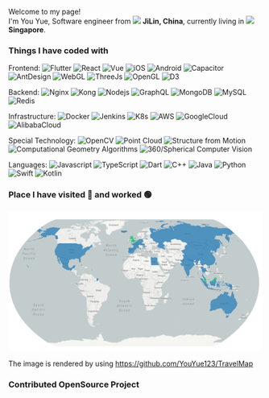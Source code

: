 <p>Welcome to my page! </br> I'm You Yue, Software engineer from <img src="https://cdn-icons-png.flaticon.com/512/323/323363.png" width="13"/> <b>JiLin, China</b>, currently living in <img src="https://cdn-icons-png.flaticon.com/512/197/197496.png" width="13"/> <b>Singapore</b>. </p>
<h3>Things I have coded with</h3>
<p>
  
  Frontend:
  <img alt="Flutter" src="https://img.shields.io/badge/-Flutter-C1EEFF?style=flat-square&logo=flutter&logoColor=black" />
  <img alt="React" src="https://img.shields.io/badge/-React-C1EEFF?style=flat-square&logo=react&logoColor=black" />
  <img alt="Vue" src="https://img.shields.io/badge/-Vue-C1EEFF?style=flat-square&logo=vuedotjs&logoColor=black" />
  <img alt="iOS" src="https://img.shields.io/badge/-iOS-C1EEFF?style=flat-square&logo=ios&logoColor=black" />
  <img alt="Android" src="https://img.shields.io/badge/-Android-C1EEFF?style=flat-square&logo=android&logoColor=black" />
  <img alt="Capacitor" src="https://img.shields.io/badge/-Capacitor-C1EEFF?style=flat-square&logo=ionic&logoColor=black" />
  <img alt="AntDesign" src="https://img.shields.io/badge/-AntDesign-C1EEFF?style=flat-square&logo=antdesign&logoColor=black" />
  <img alt="WebGL" src="https://img.shields.io/badge/-WebGL-C1EEFF?style=flat-square&logo=webgl&logoColor=black" />
  <img alt="ThreeJs" src="https://img.shields.io/badge/-ThreeJs-C1EEFF?style=flat-square&logo=threedotjs&logoColor=black" />
  <img alt="OpenGL" src="https://img.shields.io/badge/-OpenGL-C1EEFF?style=flat-square&logo=opengl&logoColor=black" />
  <img alt="D3" src="https://img.shields.io/badge/-D3-C1EEFF?style=flat-square&logo=d3dotjs&logoColor=black" />

  Backend:
  <img alt="Nginx" src="https://img.shields.io/badge/-Nginx-655356?style=flat-square&logo=nginx&logoColor=white" />
  <img alt="Kong" src="https://img.shields.io/badge/-Kong-655356?style=flat-square&logo=kong&logoColor=white" />
  <img alt="Nodejs" src="https://img.shields.io/badge/-Nodejs-655356?style=flat-square&logo=Node.js&logoColor=white" />
  <img alt="GraphQL" src="https://img.shields.io/badge/-GraphQL-655356?style=flat-square&logo=graphql&logoColor=white" />
  <img alt="MongoDB" src="https://img.shields.io/badge/-MongoDB-655356?style=flat-square&logo=mongodb&logoColor=white" />
  <img alt="MySQL" src="https://img.shields.io/badge/-MySQL-655356?style=flat-square&logo=mysql&logoColor=white" />
  <img alt="Redis" src="https://img.shields.io/badge/-Redis-655356?style=flat-square&logo=redis&logoColor=white" />

  Infrastructure:
  <img alt="Docker" src="https://img.shields.io/badge/-Docker-513B3C?style=flat-square&logo=docker&logoColor=white" />
  <img alt="Jenkins" src="https://img.shields.io/badge/-Jenkins-513B3C?style=flat-square&logo=jenkins&logoColor=white" />
  <img alt="K8s" src="https://img.shields.io/badge/-K8s-513B3C?style=flat-square&logo=kubernetes&logoColor=white" />
  <img alt="AWS" src="https://img.shields.io/badge/-AWS-513B3C?style=flat-square&logo=amazon-aws&logoColor=white" />
  <img alt="GoogleCloud" src="https://img.shields.io/badge/-GoogleCloud-513B3C?style=flat-square&logo=google-cloud&logoColor=white" />
  <img alt="AlibabaCloud" src="https://img.shields.io/badge/-AlibabaCloud-513B3C?style=flat-square&logo=alibaba-cloud&logoColor=white" />

  Special Technology:
  <img alt="OpenCV" src="https://img.shields.io/badge/-OpenCV-28231C?style=flat-square&&logo=opencv&&logoColor=white" />
  <img alt="Point Cloud" src="https://img.shields.io/badge/-Point Cloud Library-28231C?style=flat-square&&logo=onnx&&logoColor=white" />
  <img alt="Structure from Motion" src="https://img.shields.io/badge/-Structure from Motion-28231C?style=flat-square&&logo=openai&&logoColor=white" />
  <img alt="Computational Geometry Algorithms" src="https://img.shields.io/badge/-Computational Geometry Algorithms-28231C?style=flat-square&&logo=minetest&&logoColor=white" />
  <img alt="360/Spherical Computer Vision" src="https://img.shields.io/badge/-360/Spherical Computer Vision-28231C?style=flat-square&&logo=Instatus&&logoColor=white" />

  Languages:
  <img alt="Javascript" src="https://img.shields.io/badge/-Javascript-070707?style=flat-square&logo=Javascript&logoColor=white" />
  <img alt="TypeScript" src="https://img.shields.io/badge/-TypeScript-070707?style=flat-square&logo=typescript&logoColor=white" />
  <img alt="Dart" src="https://img.shields.io/badge/-Dart-070707?style=flat-square&logo=dart&logoColor=white" />
  <img alt="C++" src="https://img.shields.io/badge/-C++-070707?style=flat-square&logo=cplusplus&logoColor=white" />
  <img alt="Java" src="https://img.shields.io/badge/-Java-070707?style=flat-square&logo=java&logoColor=white" />
  <img alt="Python" src="https://img.shields.io/badge/-Python-070707?style=flat-square&logo=java&logoColor=white" />
  <img alt="Swift" src="https://img.shields.io/badge/-Swift-070707?style=flat-square&logo=swift&logoColor=white" />
  <img alt="Kotlin" src="https://img.shields.io/badge/-Kotlin-070707?style=flat-square&logo=kotlin&logoColor=white" />

</p>

<h3>Place I have visited 🔵  and worked 🟢  </h3>


<img alt="Place I have Visited" src="https://github.com/YouYue123/YouYue123/blob/main/travel.png" />

The image is rendered by using https://github.com/YouYue123/TravelMap

<h3>Contributed OpenSource Project</h3>

